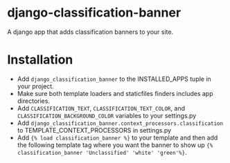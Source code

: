 django-classification-banner
============================

A django app that adds classification banners to your site.

Installation
============

* Add ```django_classification_banner``` to the INSTALLED_APPS tuple in your project.
* Make sure both template loaders and staticfiles finders includes app directories.
* Add ```CLASSIFICATION_TEXT```, ```CLASSIFICATION_TEXT_COLOR```,  and ```CLASSIFICATION_BACKGROUND_COLOR``` variables to your settings.py
* Add ```django_classification_banner.context_processors.classification``` to TEMPLATE_CONTEXT_PROCESSORS in settings.py
* Add ```{% load classification_banner %}``` to your template and then add the following template tag where you want the banner to show up ```{% classification_banner 'Unclassified' 'white' 'green'%}```.


